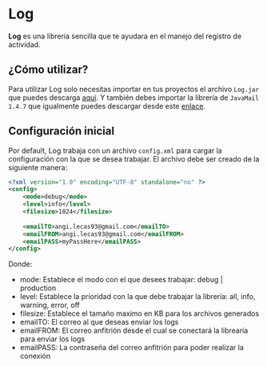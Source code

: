 # Log
**Log** es una libreria sencilla que te ayudara en el manejo del registro de actividad.

## ¿Cómo utilizar?

Para utilizar Log solo necesitas importar en tus proyectos el archivo `Log.jar` que puedes descarga [aquí](http://google.com). Y también debes importar la librería de `JavaMail 1.4.7` que igualmente puedes descargar desde este [enlace](https://mvnrepository.com/artifact/javax.mail/mail/1.4.7).

## Configuración inicial

Por default, Log trabaja con un archivo `config.xml` para cargar la configuración con la que se desea trabajar.
El archivo debe ser creado de la siguiente manera:
```xml
<?xml version="1.0" encoding="UTF-8" standalone="no" ?>
<config>
	<mode>debug</mode>
	<level>info</level>
	<filesize>1024</filesize>
	
	<emailTO>angi.lecas93@gmail.com</emailTO>
	<emailFROM>angi.lecas93@gmail.com</emailFROM>
	<emailPASS>myPassHere</emailPASS>
</config>
```
Donde:
* mode: Establece el modo con el que desees trabajar: debug | production
* level: Establece la prioridad con la que debe trabajar la librería: all, info, warning, error, off
* filesize: Establece el tamaño maximo en KB para los archivos generados
* emailTO: El correo al que deseas enviar los logs
* emailFROM: El correo anfitrión desde el cual se conectará la librearía para enviar los logs
* emailPASS: La contraseña del correo anfitrión para poder realizar la conexión
